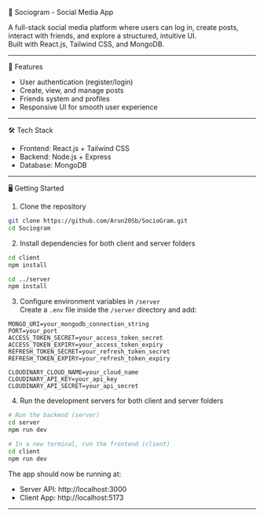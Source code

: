 📱 Sociogram - Social Media App

A full-stack social media platform where users can log in, create posts, interact with friends, and explore a structured, intuitive UI.  
Built with React.js, Tailwind CSS, and MongoDB.

---

🚀 Features

- User authentication (register/login)
- Create, view, and manage posts
- Friends system and profiles
- Responsive UI for smooth user experience

---

🛠️ Tech Stack

- Frontend: React.js + Tailwind CSS
- Backend: Node.js + Express
- Database: MongoDB

---

🖥️ Getting Started

1. Clone the repository
```bash
git clone https://github.com/Arun20Sb/SocioGram.git
cd Sociogram
```

2. Install dependencies for both client and server folders
```bash
cd client
npm install

cd ../server
npm install
```

3. Configure environment variables in `/server`  
Create a `.env` file inside the `/server` directory and add:
```env
MONGO_URI=your_mongodb_connection_string
PORT=your_port
ACCESS_TOKEN_SECRET=your_access_token_secret
ACCESS_TOKEN_EXPIRY=your_access_token_expiry
REFRESH_TOKEN_SECRET=your_refresh_token_secret
REFRESH_TOKEN_EXPIRY=your_refresh_token_expiry

CLOUDINARY_CLOUD_NAME=your_cloud_name
CLOUDINARY_API_KEY=your_api_key
CLOUDINARY_API_SECRET=your_api_secret
```

4. Run the development servers for both client and server folders
```bash
# Run the backend (server)
cd server
npm run dev

# In a new terminal, run the frontend (client)
cd client
npm run dev
```

The app should now be running at:  
- Server API: http://localhost:3000  
- Client App: http://localhost:5173

---
